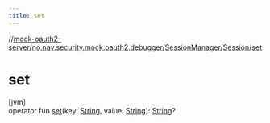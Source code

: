 ```yaml
---
title: set
---
```

//[mock-oauth2-server](../../../../index.html)/[no.nav.security.mock.oauth2.debugger](../../index.html)/[SessionManager](../index.html)/[Session](index.html)/[set](set.html)



# set



[jvm]\
operator fun [set](set.html)(key: [String](https://kotlinlang.org/api/latest/jvm/stdlib/kotlin/-string/index.html), value: [String](https://kotlinlang.org/api/latest/jvm/stdlib/kotlin/-string/index.html)): [String](https://kotlinlang.org/api/latest/jvm/stdlib/kotlin/-string/index.html)?




